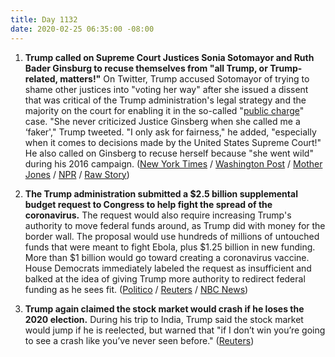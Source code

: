 ```yaml
---
title: Day 1132
date: 2020-02-25 06:35:00 -08:00
---
```


1. **Trump called on Supreme Court Justices Sonia Sotomayor and Ruth Bader Ginsburg to recuse themselves from "all Trump, or Trump-related, matters!"** On Twitter, Trump accused Sotomayor of trying to shame other justices into "voting her way" after she issued a dissent that was critical of the Trump administration's legal strategy and the majority on the court for enabling it in the so-called "[public charge](https://www.washingtonpost.com/news/powerpost/paloma/the-health-202/2018/10/10/the-health-202-the-clock-is-ticking-on-stricter-public-charge-rules-for-immigrants/5bbd09641b326b7c8a8d18e8/?tid=lk_inline_manual_15&itid=lk_inline_manual_15)" case. "She never criticized Justice Ginsberg when she called me a ‘faker'," Trump tweeted. "I only ask for fairness," he added, "especially when it comes to decisions made by the United States Supreme Court!" He also called on Ginsberg to recuse herself because "she went wild" during his 2016 campaign. ([New York Times](https://www.nytimes.com/2020/02/25/us/politics/trump-sotomayor-ginsburg-supreme-court.html) / [Washington Post](https://www.washingtonpost.com/nation/2020/02/25/trump-targets-sotomayor-ginsburg-tweets-seeks-their-recusal-all-trump-related-cases/) / [Mother Jones](https://www.motherjones.com/politics/2020/02/trump-ruth-bader-ginsburg-sonia-sotomayor/) / [NPR](https://www.npr.org/2020/02/25/809178462/trump-says-sotomayor-ginsburg-should-recuse-themselves-from-cases-involving-him) / [Raw Story](https://www.rawstory.com/2020/02/trump-demands-two-supreme-court-justices-recuse-themselves-from-all-of-his-cases-i-only-ask-for-fairness/))

2. **The Trump administration submitted a $2.5 billion supplemental budget request to Congress to help fight the spread of the coronavirus.** The request would also require increasing Trump's authority to move federal funds around, as Trump did with money for the border wall. The proposal would use hundreds of millions of untouched funds that were meant to fight Ebola, plus $1.25 billion in new funding. More than $1 billion would go toward creating a coronavirus vaccine. House Democrats immediately labeled the request as insufficient and balked at the idea of giving Trump more authority to redirect federal funding as he sees fit. ([Politico](https://www.politico.com/news/2020/02/24/trump-coronavirus-budget-request-117275) / [Reuters](https://www.reuters.com/article/us-china-health-usa-idUSKCN20I1U3) / [NBC News](https://www.nbcnews.com/politics/politics-news/white-house-seeks-2-5b-coronavirus-pelosi-says-s-not-n1142276))

3. **Trump again claimed the stock market would crash if he loses the 2020 election.** During his trip to India, Trump said the stock market would jump if he is reelected, but warned that "if I don’t win you’re going to see a crash like you’ve never seen before." ([Reuters](https://www.reuters.com/article/us-usa-election-trump-india-idUSKCN20J1EN))